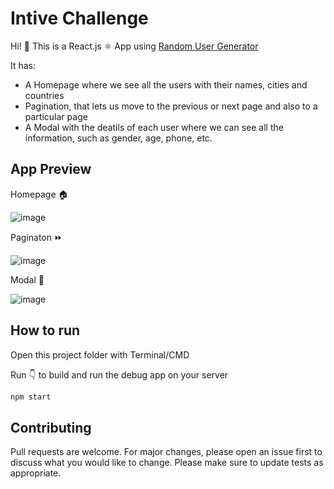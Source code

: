 # Intive Challenge

Hi! 👋 This is a React.js ⚛️ App using [Random User Generator](https://randomuser.me/)

It has: 
- A Homepage where we see all the users with their names, cities and countries
- Pagination, that lets us move to the previous or next page and also to a particular page
- A Modal with the deatils of each user where we can see all the information, such as gender, age, phone, etc. 

## App Preview

Homepage 🏠

![image](https://user-images.githubusercontent.com/55150852/127413618-ac7baec7-accd-4f2f-9edf-6953a10ed02e.png)

Paginaton ⏩

![image](https://user-images.githubusercontent.com/55150852/127413692-2252f664-de20-48a4-8491-267fd973d011.png)

Modal 📝

![image](https://user-images.githubusercontent.com/55150852/127413732-70da1409-9171-4ce7-9c91-799f3594c39d.png)

## How to run

Open this project folder with Terminal/CMD

Run 👇 to build and run the debug app on your server

```bash
npm start
```

## Contributing
Pull requests are welcome. For major changes, please open an issue first to discuss what you would like to change.
Please make sure to update tests as appropriate.
